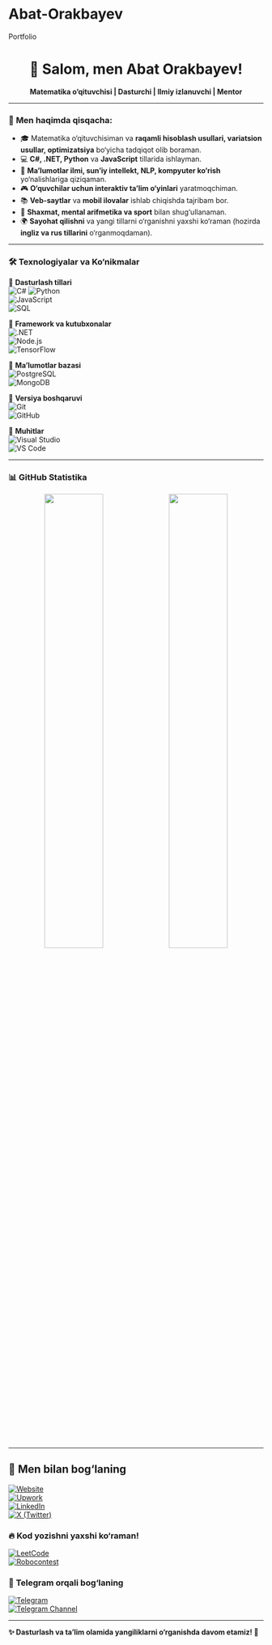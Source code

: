 # Abat-Orakbayev
Portfolio
<h1 align="center">👋 Salom, men Abat Orakbayev!</h1>

<p align="center">
  <b>Matematika o‘qituvchisi | Dasturchi | Ilmiy izlanuvchi | Mentor</b>
</p>

---

### 🚀 **Men haqimda qisqacha:**
- 🎓 Matematika o‘qituvchisiman va **raqamli hisoblash usullari, variatsion usullar, optimizatsiya** bo‘yicha tadqiqot olib boraman.
- 💻 **C#, .NET, Python** va **JavaScript** tillarida ishlayman.
- 🤖 **Ma’lumotlar ilmi, sun’iy intellekt, NLP, kompyuter ko‘rish** yo‘nalishlariga qiziqaman.
- 🎮 **O‘quvchilar uchun interaktiv ta’lim o‘yinlari** yaratmoqchiman.
- 📚 **Veb-saytlar** va **mobil ilovalar** ishlab chiqishda tajribam bor.
- 🎯 **Shaxmat, mental arifmetika va sport** bilan shug‘ullanaman.
- 🌍 **Sayohat qilishni** va yangi tillarni o‘rganishni yaxshi ko‘raman (hozirda **ingliz va rus tillarini** o‘rganmoqdaman).

---

### 🛠 **Texnologiyalar va Ko‘nikmalar**
📌 **Dasturlash tillari**  
![C#](https://img.shields.io/badge/C%23-%23239120.svg?style=for-the-badge&logo=c-sharp&logoColor=white) 
![Python](https://img.shields.io/badge/Python-%233776AB.svg?style=for-the-badge&logo=python&logoColor=white)  
![JavaScript](https://img.shields.io/badge/JavaScript-%23F7DF1E.svg?style=for-the-badge&logo=javascript&logoColor=black)  
![SQL](https://img.shields.io/badge/SQL-%230074C6.svg?style=for-the-badge&logo=mysql&logoColor=white)  

📌 **Framework va kutubxonalar**  
![.NET](https://img.shields.io/badge/.NET-%235C2D91.svg?style=for-the-badge&logo=dotnet&logoColor=white)  
![Node.js](https://img.shields.io/badge/Node.js-%23339933.svg?style=for-the-badge&logo=node.js&logoColor=white)  
![TensorFlow](https://img.shields.io/badge/TensorFlow-%23FF6F00.svg?style=for-the-badge&logo=tensorflow&logoColor=white)  

📌 **Ma’lumotlar bazasi**  
![PostgreSQL](https://img.shields.io/badge/PostgreSQL-%23336791.svg?style=for-the-badge&logo=postgresql&logoColor=white)  
![MongoDB](https://img.shields.io/badge/MongoDB-%2347A248.svg?style=for-the-badge&logo=mongodb&logoColor=white)  

📌 **Versiya boshqaruvi**  
![Git](https://img.shields.io/badge/Git-%23F05032.svg?style=for-the-badge&logo=git&logoColor=white)  
![GitHub](https://img.shields.io/badge/GitHub-%23181717.svg?style=for-the-badge&logo=github&logoColor=white)  

📌 **Muhitlar**  
![Visual Studio](https://img.shields.io/badge/Visual%20Studio-%235C2D91.svg?style=for-the-badge&logo=visual-studio&logoColor=white)  
![VS Code](https://img.shields.io/badge/VS%20Code-%23007ACC.svg?style=for-the-badge&logo=visual-studio-code&logoColor=white)  

---

### 📊 **GitHub Statistika**
<p align="center">
  <img src="https://github-readme-stats.vercel.app/api?username=AbatOrakbayev&show_icons=true&theme=radical" width="48%" />
  <img src="https://github-readme-streak-stats.herokuapp.com/?user=AbatOrakbayev&theme=radical" width="48%" />
</p>

---

## 📢 Men bilan bog‘laning  

[![Website](https://img.shields.io/badge/My%20Website-Visit-blue?style=for-the-badge&logo=google-chrome)](https://abat-orakbayev.dev)  
[![Upwork](https://img.shields.io/badge/Upwork-Hire%20Me-green?style=for-the-badge&logo=upwork)](https://www.upwork.com/freelancers/abat)  
[![LinkedIn](https://img.shields.io/badge/LinkedIn-Connect-blue?style=for-the-badge&logo=linkedin)](https://www.linkedin.com/in/abat-orakbayev)  
[![X (Twitter)](https://img.shields.io/badge/X-Follow%20Me-black?style=for-the-badge&logo=twitter)](https://x.com/your-twitter-handle)  

### 🔥 **Kod yozishni yaxshi ko‘raman!**
[![LeetCode](https://img.shields.io/badge/LeetCode-Solve%20Challenges-orange?style=for-the-badge&logo=leetcode)](https://leetcode.com/your-leetcode-profile)  
[![Robocontest](https://img.shields.io/badge/Robocontest-Competitive%20Programming-red?style=for-the-badge)](https://robocontest.uz/users/your-username)  

### 💬 **Telegram orqali bog‘laning**
[![Telegram](https://img.shields.io/badge/Telegram-Chat%20With%20Me-blue?style=for-the-badge&logo=telegram)](https://t.me/MathInsight)  
[![Telegram Channel](https://img.shields.io/badge/Telegram%20Channel-Join-blue?style=for-the-badge&logo=telegram)](https://t.me/MathInsight)  
 

---

**✨ Dasturlash va ta’lim olamida yangiliklarni o‘rganishda davom etamiz! 🚀**  

